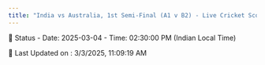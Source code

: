 ```yaml
---
title: "India vs Australia, 1st Semi-Final (A1 v B2) - Live Cricket Score"
---
```


📑 Status - Date: 2025-03-04 - Time: 02:30:00 PM (Indian Local Time)

📝 Last Updated on : 3/3/2025, 11:09:19 AM  

